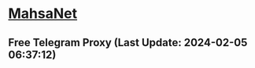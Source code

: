 
# [MahsaNet](https://t.me/mahsa_net)
## Free Telegram Proxy (Last Update: 2024-02-05 06:37:12)

    